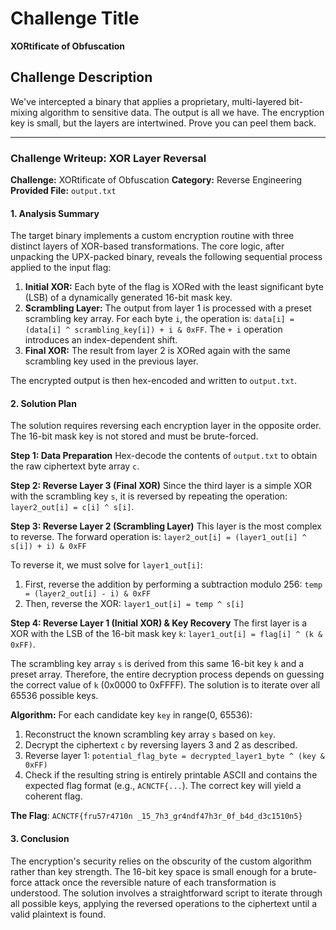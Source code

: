 # Challenge Title  

**XORtificate of Obfuscation**
## Challenge Description  
We've intercepted a binary that applies a proprietary, multi-layered bit-mixing algorithm to sensitive data. The output is all we have. The encryption key is small, but the layers are intertwined. Prove you can peel them back.

---
### **Challenge Writeup: XOR Layer Reversal**

**Challenge:** XORtificate of Obfuscation
**Category:** Reverse Engineering
**Provided File:** `output.txt`

#### **1. Analysis Summary**

The target binary implements a custom encryption routine with three distinct layers of XOR-based transformations. The core logic, after unpacking the UPX-packed binary, reveals the following sequential process applied to the input flag:

1.  **Initial XOR:** Each byte of the flag is XORed with the least significant byte (LSB) of a dynamically generated 16-bit mask key.
2.  **Scrambling Layer:** The output from layer 1 is processed with a preset scrambling key array. For each byte `i`, the operation is: `data[i] = (data[i] ^ scrambling_key[i]) + i & 0xFF`. The `+ i` operation introduces an index-dependent shift.
3.  **Final XOR:** The result from layer 2 is XORed again with the same scrambling key used in the previous layer.

The encrypted output is then hex-encoded and written to `output.txt`.

#### **2. Solution Plan**

The solution requires reversing each encryption layer in the opposite order. The 16-bit mask key is not stored and must be brute-forced.

**Step 1: Data Preparation**
Hex-decode the contents of `output.txt` to obtain the raw ciphertext byte array `c`.

**Step 2: Reverse Layer 3 (Final XOR)**
Since the third layer is a simple XOR with the scrambling key `s`, it is reversed by repeating the operation: `layer2_out[i] = c[i] ^ s[i]`.

**Step 3: Reverse Layer 2 (Scrambling Layer)**
This layer is the most complex to reverse. The forward operation is:
`layer2_out[i] = (layer1_out[i] ^ s[i]) + i) & 0xFF`

To reverse it, we must solve for `layer1_out[i]`:
1.  First, reverse the addition by performing a subtraction modulo 256: `temp = (layer2_out[i] - i) & 0xFF`
2.  Then, reverse the XOR: `layer1_out[i] = temp ^ s[i]`

**Step 4: Reverse Layer 1 (Initial XOR) & Key Recovery**
The first layer is a XOR with the LSB of the 16-bit mask key `k`: `layer1_out[i] = flag[i] ^ (k & 0xFF)`.

The scrambling key array `s` is derived from this same 16-bit key `k` and a preset array. Therefore, the entire decryption process depends on guessing the correct value of `k` (0x0000 to 0xFFFF). The solution is to iterate over all 65536 possible keys.

**Algorithm:**
For each candidate key `key` in range(0, 65536):
1.  Reconstruct the known scrambling key array `s` based on `key`.
2.  Decrypt the ciphertext `c` by reversing layers 3 and 2 as described.
3.  Reverse layer 1: `potential_flag_byte = decrypted_layer1_byte ^ (key & 0xFF)`
4.  Check if the resulting string is entirely printable ASCII and contains the expected flag format (e.g., `ACNCTF{...`). The correct key will yield a coherent flag.

**The Flag**: `ACNCTF{fru57r4710n _15_7h3_gr4ndf47h3r_0f_b4d_d3c1510n5}`

#### **3. Conclusion**

The encryption's security relies on the obscurity of the custom algorithm rather than key strength. The 16-bit key space is small enough for a brute-force attack once the reversible nature of each transformation is understood. The solution involves a straightforward script to iterate through all possible keys, applying the reversed operations to the ciphertext until a valid plaintext is found.
